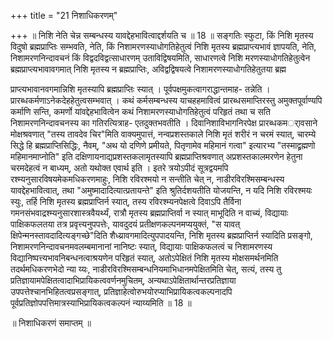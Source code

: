 +++
title = "21 निशाधिकरणम्"

+++
॥ निशि नेति चेन्न सम्बन्धस्य यावद्देहभावित्वाद्दर्शयति च ॥ 18 ॥ सङ्गतिः स्फुटा, किं निशि मृतस्य विदुषो ब्रह्मप्राप्तिः सम्भवति, नेति, किं निशामरणस्याधोगतिहेतुत्वं निशि मृतस्य ब्रह्मप्राप्त्यभावं ज्ञापयति, नेति, निशामरणनिन्दावचनं किं विद्वदविद्वत्साधारणम् उताविद्विषयमिति, साधारणत्वे निशि मरणस्याधोगतिहेतुत्वेन ब्रह्मप्राप्त्यभावावगमात् निशि मृतस्य न ब्रह्मप्राप्तिः, अविद्वद्विषयत्वे निशामरणस्याधोगतिहेतुतया ब्रह्म

प्राप्त्यभावानवगमान्निशि मृतस्यापि ब्रह्मप्राप्तिः स्यात् । पूर्वपक्षमुकत्वागराद्धान्तमाह- तन्नेति । प्रारब्धकर्मणाऽनेकदेहहेतुत्वसम्भवात् । कथं कर्मसम्बन्धस्य याचहहमावित्वं प्रारब्धसमाप्तिरस्तु अमुक्तपूर्वाण्यपि कर्माणि सन्ति, कमर्णो यांवद्देहभावित्वेन कथं निशामरणस्याधोगतिहेतुत्वं परिहृतं तथा च सति निशामरणनिन्दावचनस्य का गतिरत्यित्राह- एतदुक्तभवतीति । दिवानिशाविभागनिरपेक्ष प्रारब्धकमर्ावसाने मोक्षश्रवणात् "तस्य तावदेव चिर"मिति वाक्यमुपात्तं, नन्वप्रशस्तकाले निशि मृतं शरीरं न चरमं स्यात्, चारम्ये सिद्धे हि ब्रह्मप्राप्तिसिद्धिः, नैवम्, "अथ यो दणिणे प्रमीयते, पितृणामेव महिमानं गत्वा" इत्यारभ्य "तस्माद्व्रह्मणो महिमानमाप्नोति" इति दक्षिणायनाद्यप्रशस्तकलामृतस्यापि ब्रह्मप्राप्तिश्रवणात् अप्रशस्तकालमरणेन हेतुना चरमदेहत्वं न बाध्यम्, अतो यथोक्त एवार्थ इति । इतरे त्रयोऽपीदं सूत्रद्वयमपि रश्म्यनुसारविषयमेकमधिकरणमाहुः, निशि रविरश्मयो न सन्तीति चेत् न, नाडीरविरश्मिसम्बन्धस्य यावद्देहभावित्वात्, तथा "अमुष्मादादित्यात्प्रतायन्ते" इति श्रुतिर्दशयतीति योजयन्ति, न यदि निशि रविरश्मयः स्युः, तर्हि निशि मृतस्य ब्रह्मप्राप्तिर्न स्यात्, तस्य रविरश्म्यनपेक्षत्वे दिवाऽपि तैर्विना गमनसंभवाद्रश्म्यनुसारशास्त्रवैयर्थ्यं, रात्रौ मृतस्य ब्रह्मप्राप्तिर्वा न स्यात् माभूदिति न वाच्यं, विद्यायाः पाक्षिकफलतया तत्र प्रवृत्त्यनुपपत्तेः, यावदुदयं प्रतीक्षणकल्पनमप्ययुक्तं, "स यावत् क्षिपेन्मनस्तावदादित्यङ्गच्छे"दिति शैध्य्रावगमादित्युपपादयन्ति, निशि मृतस्य ब्रह्मप्राप्तिर्न स्यादिति प्रसङ्गो, निशामरणनिन्दावचनमवलम्बमानानां नानिष्टः स्यात्, विद्यायाः पाक्षिकफलत्वं च निशामरणस्य विद्यानिष्पत्त्यभावनिबन्धनत्वाश्रयणेन परिहृतं स्यात्, अतोऽपेक्षितं निशि मृतस्य मोक्षसमर्थनमिति तदर्थमधिकरणभेदो न्या य्यः, नाडीरविरश्मिसम्बन्धनियमाभिधानमपेक्षितमिति चेत्, सत्यं, तस्य तु प्रतिज्ञायामपेक्षितत्वादाभिप्रायिकत्ववर्णनमुचितम्, अन्यथाऽपेक्षितार्थान्तरप्रतिज्ञाया उपपत्तेश्चानभिहितत्वप्रसङ्गात्, प्रतिज्ञाहेत्वोरुभयोरप्याभिप्रायिकत्वकल्पनादपि पूर्वप्रतिज्ञोपपत्तिमात्रस्याभिप्रायिकत्वकल्पनं न्याय्यमिति ॥ 18 ॥

॥ निशाधिकरणं समाप्तम् ॥

